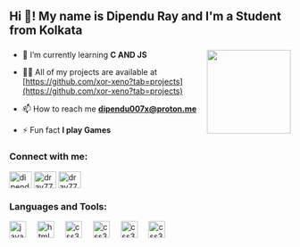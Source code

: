 <h2 align="left">Hi 👋! My name is Dipendu Ray and I'm a Student from Kolkata</h2>

###

<img align="right" height="150" src="https://i.giphy.com/media/v1.Y2lkPTc5MGI3NjExbHIxazZhNGk4OTJxYnFpODU1aGIwamQ0MGF0NHRrZ203enlta200YSZlcD12MV9pbnRlcm5hbF9naWZfYnlfaWQmY3Q9Zw/CrFLL3CnRpw5ddlBMm/giphy.gif" />

###


- 🌱 I’m currently learning **C AND JS**

- 👨‍💻 All of my projects are available at [https://github.com/xor-xeno?tab=projects](https://github.com/xor-xeno?tab=projects)

- 📫 How to reach me **dipendu007x@proton.me**

- ⚡ Fun fact **I play Games**


<h3 align="left">Connect with me:</h3>
<p align="left">
<a href="https://www.linkedin.com/in/xor-xeno/" target="blank"><img align="center" src="https://raw.githubusercontent.com/rahuldkjain/github-profile-readme-generator/master/src/images/icons/Social/linked-in-alt.svg" alt="dipendu-ray-777-" height="30" width="40" /></a>
<a href="https://leetcode.com/u/xor-xeno/" target="blank"><img align="center" src="https://raw.githubusercontent.com/rahuldkjain/github-profile-readme-generator/master/src/images/icons/Social/leet-code.svg" alt="dray777" height="30" width="40" /></a>
<a href="https://www.youtube.com/@xor_xeno" target="blank"><img align="center" src="https://raw.githubusercontent.com/rahuldkjain/github-profile-readme-generator/master/src/images/icons/Social/youtube.svg" alt="dray777" height="30" width="40" /></a>
</p>


<h3 align="left">Languages and Tools:</h3>
<div align="left">
  <img src="https://cdn.jsdelivr.net/gh/devicons/devicon/icons/javascript/javascript-original.svg" height="30" alt="javascript logo"  />
  <img width="12" />
  <img src="https://cdn.jsdelivr.net/gh/devicons/devicon/icons/html5/html5-original.svg" height="30" alt="html5 logo"  />
  <img width="12" />
  <img src="https://cdn.jsdelivr.net/gh/devicons/devicon/icons/css3/css3-original.svg" height="30" alt="css3 logo"  />
  <img width="12" />
  <img src="https://cdn.jsdelivr.net/gh/devicons/devicon/icons/python/python-original.svg" height="30" alt="css3 logo"  />
  <img width="12" />
  <img src="https://cdn.jsdelivr.net/gh/devicons/devicon/icons/c/c-original.svg" height="30" alt="css3 logo"  />
  <img width="12" />
  <img src="https://cdn.jsdelivr.net/gh/devicons/devicon/icons/git/git-original.svg" height="30" alt="css3 logo"  />
  
 
</div>

####

<div align="left">
</div>

###
